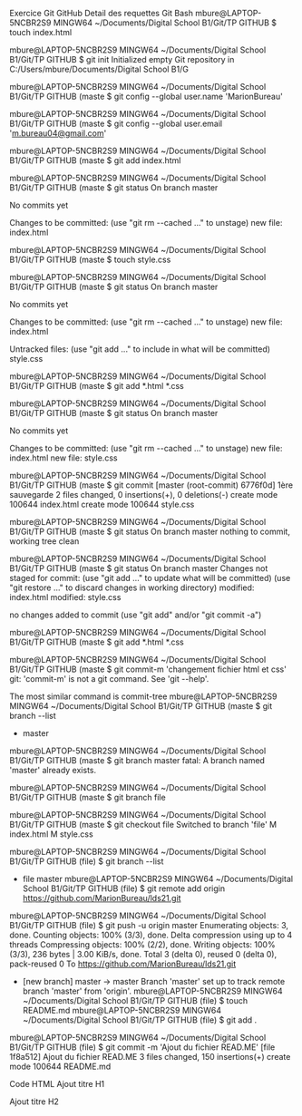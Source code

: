 Exercice Git GitHub
Detail des requettes Git Bash
mbure@LAPTOP-5NCBR2S9 MINGW64 ~/Documents/Digital School B1/Git/TP GITHUB
$ touch index.html

mbure@LAPTOP-5NCBR2S9 MINGW64 ~/Documents/Digital School B1/Git/TP GITHUB
$ git init
Initialized empty Git repository in C:/Users/mbure/Documents/Digital School B1/G

mbure@LAPTOP-5NCBR2S9 MINGW64 ~/Documents/Digital School B1/Git/TP GITHUB (maste
$ git config --global user.name 'MarionBureau'

mbure@LAPTOP-5NCBR2S9 MINGW64 ~/Documents/Digital School B1/Git/TP GITHUB (maste
$ git config --global user.email 'm.bureau04@gmail.com'

mbure@LAPTOP-5NCBR2S9 MINGW64 ~/Documents/Digital School B1/Git/TP GITHUB (maste
$ git add index.html

mbure@LAPTOP-5NCBR2S9 MINGW64 ~/Documents/Digital School B1/Git/TP GITHUB (maste
$ git status
On branch master

No commits yet

Changes to be committed:
  (use "git rm --cached <file>..." to unstage)
        new file:   index.html


mbure@LAPTOP-5NCBR2S9 MINGW64 ~/Documents/Digital School B1/Git/TP GITHUB (maste
$ touch style.css

mbure@LAPTOP-5NCBR2S9 MINGW64 ~/Documents/Digital School B1/Git/TP GITHUB (maste
$ git status
On branch master

No commits yet

Changes to be committed:
  (use "git rm --cached <file>..." to unstage)
        new file:   index.html

Untracked files:
  (use "git add <file>..." to include in what will be committed)
        style.css


mbure@LAPTOP-5NCBR2S9 MINGW64 ~/Documents/Digital School B1/Git/TP GITHUB (maste
$ git add *.html *.css

mbure@LAPTOP-5NCBR2S9 MINGW64 ~/Documents/Digital School B1/Git/TP GITHUB (maste
$ git status
On branch master

No commits yet

Changes to be committed:
  (use "git rm --cached <file>..." to unstage)
        new file:   index.html
        new file:   style.css


mbure@LAPTOP-5NCBR2S9 MINGW64 ~/Documents/Digital School B1/Git/TP GITHUB (maste
$ git commit
[master (root-commit) 6776f0d] 1ère sauvegarde
 2 files changed, 0 insertions(+), 0 deletions(-)
 create mode 100644 index.html
 create mode 100644 style.css

mbure@LAPTOP-5NCBR2S9 MINGW64 ~/Documents/Digital School B1/Git/TP GITHUB (maste
$ git status
On branch master
nothing to commit, working tree clean

mbure@LAPTOP-5NCBR2S9 MINGW64 ~/Documents/Digital School B1/Git/TP GITHUB (maste
$ git status
On branch master
Changes not staged for commit:
  (use "git add <file>..." to update what will be committed)
  (use "git restore <file>..." to discard changes in working directory)
        modified:   index.html
        modified:   style.css

no changes added to commit (use "git add" and/or "git commit -a")

mbure@LAPTOP-5NCBR2S9 MINGW64 ~/Documents/Digital School B1/Git/TP GITHUB (maste
$ git add *.html *.css

mbure@LAPTOP-5NCBR2S9 MINGW64 ~/Documents/Digital School B1/Git/TP GITHUB (maste
$ git commit-m 'changement fichier html et css'
git: 'commit-m' is not a git command. See 'git --help'.

The most similar command is
        commit-tree
mbure@LAPTOP-5NCBR2S9 MINGW64 ~/Documents/Digital School B1/Git/TP GITHUB (maste
$ git branch --list
* master

mbure@LAPTOP-5NCBR2S9 MINGW64 ~/Documents/Digital School B1/Git/TP GITHUB (maste
$ git branch master
fatal: A branch named 'master' already exists.

mbure@LAPTOP-5NCBR2S9 MINGW64 ~/Documents/Digital School B1/Git/TP GITHUB (maste
$ git branch file

mbure@LAPTOP-5NCBR2S9 MINGW64 ~/Documents/Digital School B1/Git/TP GITHUB (maste
$ git checkout file
Switched to branch 'file'
M       index.html
M       style.css

mbure@LAPTOP-5NCBR2S9 MINGW64 ~/Documents/Digital School B1/Git/TP GITHUB (file)
$ git branch --list
* file
  master
mbure@LAPTOP-5NCBR2S9 MINGW64 ~/Documents/Digital School B1/Git/TP GITHUB (file)
$ git remote add origin https://github.com/MarionBureau/lds21.git

mbure@LAPTOP-5NCBR2S9 MINGW64 ~/Documents/Digital School B1/Git/TP GITHUB (file)
$ git push -u origin master
Enumerating objects: 3, done.
Counting objects: 100% (3/3), done.
Delta compression using up to 4 threads
Compressing objects: 100% (2/2), done.
Writing objects: 100% (3/3), 236 bytes | 3.00 KiB/s, done.
Total 3 (delta 0), reused 0 (delta 0), pack-reused 0
To https://github.com/MarionBureau/lds21.git
 * [new branch]      master -> master
Branch 'master' set up to track remote branch 'master' from 'origin'.
mbure@LAPTOP-5NCBR2S9 MINGW64 ~/Documents/Digital School B1/Git/TP GITHUB (file)
$ touch README.md
mbure@LAPTOP-5NCBR2S9 MINGW64 ~/Documents/Digital School B1/Git/TP GITHUB (file)
$ git add .

mbure@LAPTOP-5NCBR2S9 MINGW64 ~/Documents/Digital School B1/Git/TP GITHUB (file)
$ git commit -m 'Ajout du fichier READ.ME'
[file 1f8a512] Ajout du fichier READ.ME
 3 files changed, 150 insertions(+)
 create mode 100644 README.md


Code HTML 
Ajout titre H1

Ajout titre H2